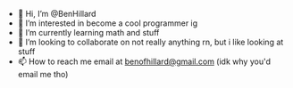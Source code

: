 - 👋 Hi, I’m @BenHillard
- 👀 I’m interested in become a cool programmer ig
- 🌱 I’m currently learning math and stuff
- 💞️ I’m looking to collaborate on not really anything rn, but i like looking at stuff
- 📫 How to reach me email at benofhillard@gmail.com (idk why you'd email me tho)
